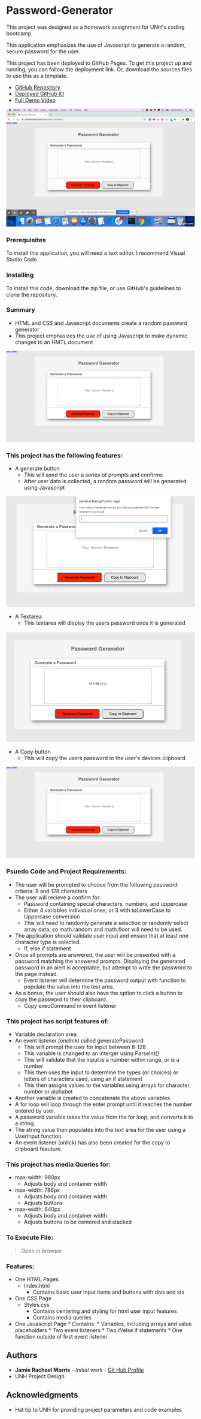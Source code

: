 # Password-Generator

This project was designed as a homework assignment for UNH's coding bootcamp. 

This application emphasizes the use of Javascript to generate a random, secure password for the user. 

This project has been deployed to GitHub Pages. To get this project up and running, you can follow the deployment link. Or, download the sources files to use this as a template.

* [GitHub Repository](https://github.com/jamierachael/Password-Generator)
* [Deployed GitHub IO](https://jamierachael.github.io/Password-Generator/)
* [Full Demo Video](https://drive.google.com/file/d/10da4Te-ywl3aBuG3pL4jRAxBcFI6w871/view)

![Password-Generator Demo](assets/demo/demo.gif)

### Prerequisites

To install this application, you will need a text editor. I recommend Visual Studio Code. 

### Installing

To install this code, download the zip file, or use GitHub's guidelines to clone the repository. 

### Summary
* HTML and CSS and Javascript documents create a random password generator 
* This project emphasizes the use of using Javascript to make dynamic changes to an HMTL document

![](assets/Images/demo.PNG)

### This project has the following features: 
* A generate button
    * This will send the user a series of prompts and confirms
    * After user data is collected, a random password will be generated using Javascript

![](assets/Images/button.PNG)

* A Textarea
    * This textarea will display the users password once it is generated

![](assets/Images/text.PNG)

* A Copy button 
    * This will copy the users password to the user's devices clipboard

![](assets/Images/demo.PNG)

### Psuedo Code and Project Requirements: 
* The user will be prompted to choose from the following password criteria: 8 and 128 characters
* The user will recieve a confirm for: 
    * Password containing special characters, numbers, and uppercase
    * Either 4 variables individual ones, or 3 with toLowerCase to Uppercase conversion
    * This will need to randomly generate a selection or randomly select array data, so math.random and math.floor will need to be used.     
* The application should validate user input and ensure that at least one character type is selected.
    * If, else if statement 
* Once all prompts are answered, the user will be presented with a password matching the answered prompts. Displaying the generated password in an alert is acceptable, but attempt to write the password to the page instead.
    * Event listener will determine the password output with function to populate the value into the test area.
* As a bonus, the user should also have the option to click a button to copy the password to their clipboard.
    * Copy execCommand in event listener

### This project has script features of:
* Variable declaration area 
* An event listener (onclick) called generatePassword
    * This will prompt the user for input between 8-128
    * This variable is changed to an interger using ParseInt()
    * This will validate that the input is a number within range, or is a number
    * This then uses the input to determine the types (or choices) or letters of characters used, using an if statement
    * This then assigns values to the variables using arrays for character, number or alphabet
* Another variable is created to concatenate the above variables
* A for loop will loop through the enter prompt until it reaches the number entered by user. 
* A password variable takes the value from the for loop, and converts it to a string. 
* The string value then populates into the text area for the user using a UserInput function.
* An event listener (onlick) has also been created for the copy to clipboard feauture. 

### This project has media Queries for:
* max-width: 980px 
    * Adjusts body and container width
* max-width: 786px
    * Adjusts body and container width
    * Adjusts buttons
* max-width: 640px
    * Adjusts body and container width
    * Adjusts buttons to be centered and stacked

### To Execute File:
> Open in browser

### Features: 
* One HTML Pages
    * Index.html 
        * Contains basic user input items and buttons with divs and ids
* One CSS Page
    * Styles.css
        * Contains centering and styling for html user input features
        * Contains media queries
* One Javascript Page
        * Contains: 
        * Variables, including arrays and value placeholders
        * Two event listeners
        * Two if/else if statements
        * One function outside of first event listener


## Authors

* **Jamie Rachael Morris** - *Initial work* - [Git Hub Profile](https://github.com/jamierachael)
* UNH Project Design

## Acknowledgments

* Hat tip to UNH for providing project parameters and code examples








